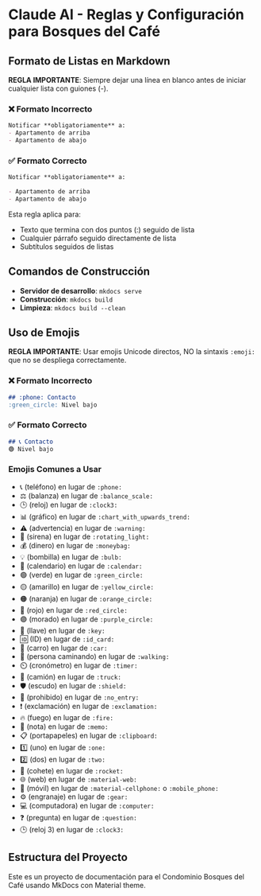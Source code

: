 # Claude AI - Reglas y Configuración para Bosques del Café

## Formato de Listas en Markdown

**REGLA IMPORTANTE**: Siempre dejar una línea en blanco antes de iniciar cualquier lista con guiones (-).

### ❌ Formato Incorrecto
```markdown
Notificar **obligatoriamente** a:
- Apartamento de arriba
- Apartamento de abajo
```

### ✅ Formato Correcto
```markdown
Notificar **obligatoriamente** a:

- Apartamento de arriba
- Apartamento de abajo
```

Esta regla aplica para:
- Texto que termina con dos puntos (:) seguido de lista
- Cualquier párrafo seguido directamente de lista
- Subtítulos seguidos de listas

## Comandos de Construcción

- **Servidor de desarrollo**: `mkdocs serve`
- **Construcción**: `mkdocs build`
- **Limpieza**: `mkdocs build --clean`

## Uso de Emojis

**REGLA IMPORTANTE**: Usar emojis Unicode directos, NO la sintaxis `:emoji:` que no se despliega correctamente.

### ❌ Formato Incorrecto
```markdown
## :phone: Contacto
:green_circle: Nivel bajo
```

### ✅ Formato Correcto
```markdown
## 📞 Contacto
🟢 Nivel bajo
```

### Emojis Comunes a Usar

- 📞 (teléfono) en lugar de `:phone:`
- ⚖️ (balanza) en lugar de `:balance_scale:`
- 🕒 (reloj) en lugar de `:clock3:`
- 📊 (gráfico) en lugar de `:chart_with_upwards_trend:`
- ⚠️ (advertencia) en lugar de `:warning:`
- 🚨 (sirena) en lugar de `:rotating_light:`
- 💰 (dinero) en lugar de `:moneybag:`
- 💡 (bombilla) en lugar de `:bulb:`
- 📅 (calendario) en lugar de `:calendar:`
- 🟢 (verde) en lugar de `:green_circle:`
- 🟡 (amarillo) en lugar de `:yellow_circle:`
- 🟠 (naranja) en lugar de `:orange_circle:`
- 🔴 (rojo) en lugar de `:red_circle:`
- 🟣 (morado) en lugar de `:purple_circle:`
- 🔑 (llave) en lugar de `:key:`
- 🆔 (ID) en lugar de `:id_card:`
- 🚗 (carro) en lugar de `:car:`
- 🚶 (persona caminando) en lugar de `:walking:`
- ⏲️ (cronómetro) en lugar de `:timer:`
- 🚛 (camión) en lugar de `:truck:`
- 🛡️ (escudo) en lugar de `:shield:`
- 🚫 (prohibido) en lugar de `:no_entry:`
- ❗ (exclamación) en lugar de `:exclamation:`
- 🔥 (fuego) en lugar de `:fire:`
- 📝 (nota) en lugar de `:memo:`
- 📋 (portapapeles) en lugar de `:clipboard:`
- 1️⃣ (uno) en lugar de `:one:`
- 2️⃣ (dos) en lugar de `:two:`
- 🚀 (cohete) en lugar de `:rocket:`
- 🌐 (web) en lugar de `:material-web:`
- 📱 (móvil) en lugar de `:material-cellphone:` o `:mobile_phone:`
- ⚙️ (engranaje) en lugar de `:gear:`
- 💻 (computadora) en lugar de `:computer:`
- ❓ (pregunta) en lugar de `:question:`
- 🕒 (reloj 3) en lugar de `:clock3:`

## Estructura del Proyecto

Este es un proyecto de documentación para el Condominio Bosques del Café usando MkDocs con Material theme.